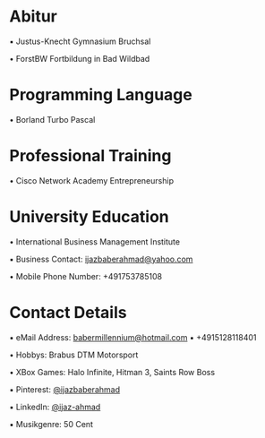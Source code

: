 # Abitur

▪︎ Justus-Knecht Gymnasium Bruchsal

• ForstBW Fortbildung in Bad Wildbad

# Programming Language

• Borland Turbo Pascal

# Professional Training

• Cisco Network Academy Entrepreneurship

# University Education 

• International Business Management Institute

▪︎ Business Contact: ijazbaberahmad@yahoo.com 

• Mobile Phone Number: +491753785108

# Contact Details 

▪︎ eMail Address: babermillennium@hotmail.com ▪︎ +4915128118401 

• Hobbys: Brabus DTM Motorsport

• XBox Games: Halo Infinite, Hitman 3, Saints Row Boss

▪︎ Pinterest: [@ijazbaberahmad](https://www.pinterest.de/ijazbaberahmad/)

▪︎ LinkedIn: [@ijaz-ahmad](https://www.linkedin.com/in/ijaz-ahmad-69677b13a/)

▪︎ Musikgenre: 50 Cent 



